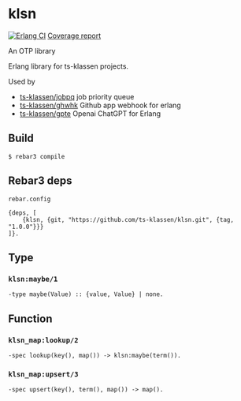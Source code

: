 # klsn

[![Erlang CI](https://github.com/ts-klassen/klsn/actions/workflows/erlang-tests.yml/badge.svg?branch=main)](https://github.com/ts-klassen/klsn/actions/workflows/erlang-tests.yml)
[Coverage report](https://ts-klassen.github.io/klsn/)



An OTP library

Erlang library for ts-klassen projects.

Used by
- [ts-klassen/jobpq](https://github.com/ts-klassen/jobpq) job priority queue
- [ts-klassen/ghwhk](https://github.com/ts-klassen/ghwhk) Github app webhook for erlang
- [ts-klassen/gpte](https://github.com/ts-klassen/gpte) Openai ChatGPT for Erlang

Build
-----

    $ rebar3 compile

Rebar3 deps
-----------
`rebar.config`
```
{deps, [
    {klsn, {git, "https://github.com/ts-klassen/klsn.git", {tag, "1.0.0"}}}
]}.
```

Type
----

### `klsn:maybe/1`
```
-type maybe(Value) :: {value, Value} | none.
```

Function
--------

### `klsn_map:lookup/2`
```
-spec lookup(key(), map()) -> klsn:maybe(term()).
```

### `klsn_map:upsert/3`
```
-spec upsert(key(), term(), map()) -> map().
```
